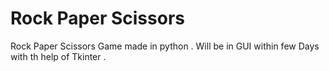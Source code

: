 # Rock Paper Scissors 
 Rock Paper Scissors Game made in python .
 Will be in GUI within few Days with th help of Tkinter .
